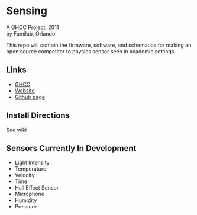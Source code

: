 Sensing
=======
A GHCC Project, 2011<br />
by Familab, Orlando<br />

This repo will contain the firmware, software, and schematics for making an open source competitor to physics sensor seen in academic settings.


Links
-----
 - <a href="http://www.element14.com/community/groups/the-great-global-hackerspace-challenge">GHCC</a>
 - <a href="http://www.sensingplatform.org/"> Website </a>
 - <a href="http://www.github.com/sirwolfgang/Sensing/">Github page</a>

Install Directions
-----------------------
See wiki

Sensors Currently In Development
-------------------------
- Light Intensity
- Temperature
- Velocity
- Time
- Hall Effect Sensor
- Microphone
- Humidity
- Pressure
